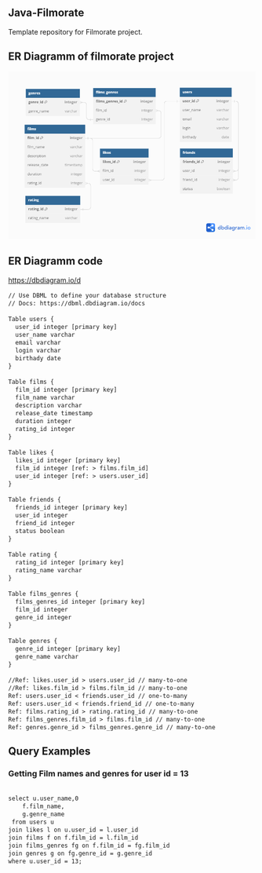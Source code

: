 ## Java-Filmorate
Template repository for Filmorate project.

## ER Diagramm of filmorate project
![ER Diagramm of filmorate project](/ER_diagramm/filmorate.png)



## ER Diagramm code
https://dbdiagram.io/d 

```
// Use DBML to define your database structure
// Docs: https://dbml.dbdiagram.io/docs

Table users {
  user_id integer [primary key]
  user_name varchar
  email varchar
  login varchar
  birthady date
}

Table films {
  film_id integer [primary key]
  film_name varchar
  description varchar
  release_date timestamp
  duration integer
  rating_id integer
}

Table likes {
  likes_id integer [primary key]
  film_id integer [ref: > films.film_id]
  user_id integer [ref: > users.user_id]
}

Table friends {
  friends_id integer [primary key]
  user_id integer
  friend_id integer
  status boolean
}

Table rating {
  rating_id integer [primary key]
  rating_name varchar
}

Table films_genres {
  films_genres_id integer [primary key]
  film_id integer 
  genre_id integer
}

Table genres {
  genre_id integer [primary key]
  genre_name varchar
}

//Ref: likes.user_id > users.user_id // many-to-one
//Ref: likes.film_id > films.film_id // many-to-one
Ref: users.user_id < friends.user_id // one-to-many
Ref: users.user_id < friends.friend_id // one-to-many
Ref: films.rating_id > rating.rating_id // many-to-one
Ref: films_genres.film_id > films.film_id // many-to-one
Ref: genres.genre_id > films_genres.genre_id // many-to-one
```


## Query Examples
### Getting Film names and genres for user id = 13

```roomsql

select u.user_name,0
    f.film_name,
    g.genre_name        
 from users u 
join likes l on u.user_id = l.user_id 
join films f on f.film_id = l.film_id    
join films_genres fg on f.film_id = fg.film_id
join genres g on fg.genre_id = g.genre_id
where u.user_id = 13;

```
